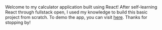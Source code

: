 Welcome to my calculator application built using React! After self-learning React through fullstack open, I used my knowledge to build this basic project from scratch. To demo the app, you can visit [here](calculator-two-tan.vercel.app). Thanks for stopping by!
